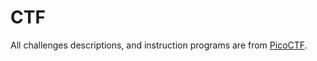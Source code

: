# CTF

All challenges descriptions, and instruction programs are from [PicoCTF](https://picoctf.org/).
